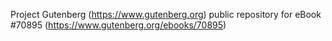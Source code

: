 Project Gutenberg (https://www.gutenberg.org) public repository for
eBook #70895 (https://www.gutenberg.org/ebooks/70895)
